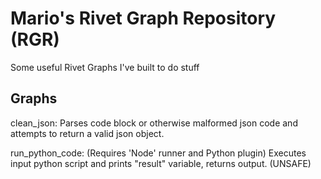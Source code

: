 # Mario's Rivet Graph Repository (RGR)
Some useful Rivet Graphs I've built to do stuff


## Graphs

clean_json: Parses code block or otherwise malformed json code and attempts to return a valid json object.

run_python_code: (Requires 'Node' runner and Python plugin) Executes input python script and prints "result" variable, returns output. (UNSAFE)

